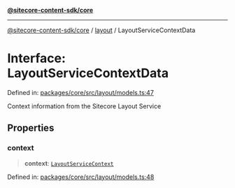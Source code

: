 [**@sitecore-content-sdk/core**](../../README.md)

***

[@sitecore-content-sdk/core](../../README.md) / [layout](../README.md) / LayoutServiceContextData

# Interface: LayoutServiceContextData

Defined in: [packages/core/src/layout/models.ts:47](https://github.com/Sitecore/content-sdk/blob/5647269998b9306151914ae421806dad763f924a/packages/core/src/layout/models.ts#L47)

Context information from the Sitecore Layout Service

## Properties

### context

> **context**: [`LayoutServiceContext`](LayoutServiceContext.md)

Defined in: [packages/core/src/layout/models.ts:48](https://github.com/Sitecore/content-sdk/blob/5647269998b9306151914ae421806dad763f924a/packages/core/src/layout/models.ts#L48)
